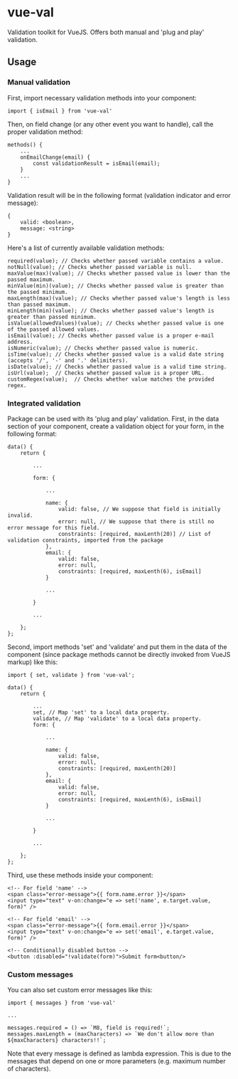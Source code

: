 # vue-val

Validation toolkit for VueJS. Offers both manual and 'plug and play' validation. 

## Usage

### Manual validation
First, import necessary validation methods into your component:
```
import { isEmail } from 'vue-val'
```

Then, on field change (or any other event you want to handle), call the proper validation method:
```
methods() {
    ...
    onEmailChange(email) {
        const validationResult = isEmail(email);
    }
    ...
}
```

Validation result will be in the following format (validation indicator and error message):
```
{
    valid: <boolean>,
    message: <string>
}
```

Here's a list of currently available validation methods:
```
required(value); // Checks whether passed variable contains a value.
notNull(value); // Checks whether passed variable is null.
maxValue(max)(value); // Checks whether passed value is lower than the passed maximum.
minValue(min)(value); // Checks whether passed value is greater than the passed minimum.
maxLength(max)(value); // Checks whether passed value's length is less than passed maximum.
minLength(min)(value); // Checks whether passed value's length is greater than passed minimum.
isValue(allowedValues)(value); // Checks whether passed value is one of the passed allowed values.
isEmail(value); // Checks whether passed value is a proper e-mail address.
isNumeric(value); // Checks whether passed value is numeric.
isTime(value); // Checks whether passed value is a valid date string (accepts '/', '-' and '.' delimiters).
isDate(value); // Checks whether passed value is a valid time string.
isUrl(value);  // Checks whether passed value is a proper URL.
customRegex(value);  // Checks whether value matches the provided regex.
```

### Integrated validation
Package can be used with its 'plug and play' validation. First, in the data section of your component, create a validation object for your form, in the following format:
```
data() {
    return {
    
        ...

        form: {

            ...

            name: {
                valid: false, // We suppose that field is initially invalid.
                error: null, // We suppose that there is still no error message for this field.
                constraints: [required, maxLenth(20)] // List of validation constraints, imported from the package
            },
            email: {
                valid: false,
                error: null,
                constraints: [required, maxLenth(6), isEmail]
            }

            ...

        }

        ...
        
    };
};
```

Second, import methods 'set' and 'validate' and put them in the data of the component (since package methods cannot be directly invoked from VueJS markup) like this:
```
import { set, validate } from 'vue-val';

data() {
    return {
    
        ...
        set, // Map 'set' to a local data property.
        validate, // Map 'validate' to a local data property.
        form: {

            ...

            name: {
                valid: false,
                error: null,
                constraints: [required, maxLenth(20)]
            },
            email: {
                valid: false,
                error: null,
                constraints: [required, maxLenth(6), isEmail]
            }

            ...

        }

        ...
        
    };
};
```

Third, use these methods inside your component:
```
<!-- For field 'name' -->
<span class="error-message">{{ form.name.error }}</span>
<input type="text" v-on:change="e => set('name', e.target.value, form)" />

<!-- For field 'email' -->
<span class="error-message">{{ form.email.error }}</span>
<input type="text" v-on:change="e => set('email', e.target.value, form)" />

<!-- Conditionally disabled button -->
<button :disabled="!validate(form)">Submit form<button/>
```

### Custom messages
You can also set custom error messages like this:

```
import { messages } from 'vue-val'

...

messages.required = () => `M8, field is required!`;
messages.maxLength = (maxCharacters) => `We don't allow more than ${maxCharacters} characters!!`;
```

Note that every message is defined as lambda expression. This is due to the messages that depend on one or more parameters (e.g. maximum number of characters).